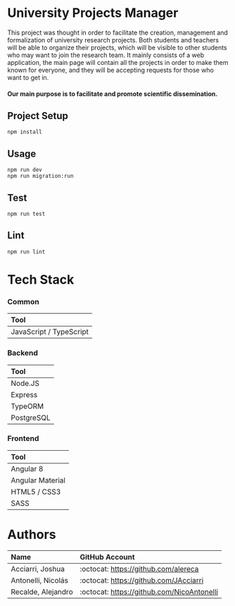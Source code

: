 # University Projects Manager
This project was thought in order to facilitate the creation, management and formalization of university research projects. Both students and teachers will be able to organize their projects, which will be visible to other students who may want to join the research team.
It mainly consists of a web application, the main page will contain all the projects in order to make them known for everyone, and they will be accepting requests for those who want to get in. 

#### Our main purpose is to facilitate and promote scientific dissemination.

## Project Setup
```
npm install
```

## Usage
```
npm run dev
npm run migration:run
```

## Test
```
npm run test
```
## Lint
```
npm run lint
```

# Tech Stack
### Common
|Tool|
|:-|
|JavaScript / TypeScript|

### Backend
|Tool|
|:-|
|Node.JS|
|Express|
|TypeORM|
|PostgreSQL|

### Frontend
|Tool|
|:-|
|Angular 8|
|Angular Material|
|HTML5 / CSS3|
|SASS|

# Authors
|Name|GitHub Account|
|:-|:-|
|Acciarri, Joshua|:octocat: https://github.com/alereca|
|Antonelli, Nicolás|:octocat: https://github.com/JAcciarri|
|Recalde, Alejandro|:octocat: https://github.com/NicoAntonelli|
